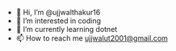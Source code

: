 - 👋 Hi, I’m @ujjwalthakur16
- 👀 I’m interested in coding
- 🌱 I’m currently learning dotnet 
- 📫 How to reach me ujjwalut2001@gmail.com

<!---
ujjwalthakur16/ujjwalthakur16 is a ✨ special ✨ repository because its `README.md` (this file) appears on your GitHub profile.
You can click the Preview link to take a look at your changes.
--->
